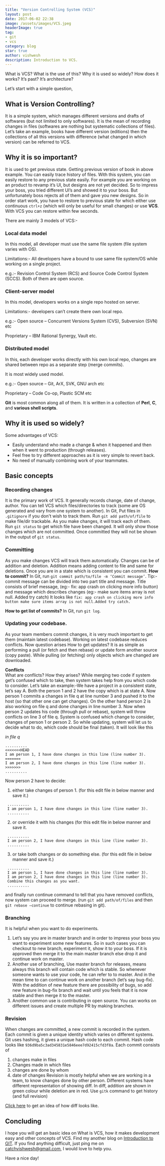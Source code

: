 ```yaml
---
title: "Version Controlling System (VCS)"
layout: post
date: 2017-06-02 22:38
image: /assets/images/VCS.jpeg
headerImage: true
tag:
- git
- vcs
category: blog
star: true
author: vishwesh
description: Introduction to VCS.
---
```


What is VCS? What is the use of this? Why it is used so widely? How does it works? It’s past? It’s architecture?

Let’s start with a simple question,

## What is Version Controlling?
It is a simple system, which manages different versions and drafts of softwares (but not limited to only softwares). It is the mean of recording changes in files (softwares are nothing but systematic collections of files). Let’s take an example, books have different version (editions) then the collections of all this versions with difference (what changed in which version) can be referred to VCS.

## Why it is so important?
It is used to get previous state. Getting previous version of book in above example. You can easily trace history of files. With this system, you can easily restore to any previous state easily. For example you are working on an product to revamp it’s UI, but designs are not yet decided. So to impress your boss, you tried different UI’s and showed it to your boss. But unfortunately boss rejects all of them and gave you new designs. So in order start work, you have to restore to previous state for which either use continuous `ctrl+z` (which will only be useful for small changes) or use **VCS**. With VCS you can restore within few seconds.

There are mainly 3 models of VCS:-

### Local data model
In this model, all developer must use the same file system (file system varies with OS).

Limitations:- All developers have a bound to use same file system/OS while working on a single project.

e.g.:- Revision Control System (RCS) and Source Code Control System (SCCS). Both of them are open source.

### Client-server model
In this model, developers works on a single repo hosted on server.

Limitations:- developers can’t create there own local repo.

e.g.:- Open source – Concurrent Versions System (CVS), Subversion (SVN) etc

Proprietary – IBM Rational Synergy, Vault etc.

### Distributed model
In this, each developer works directly with his own local repo, changes are shared between repo as a separate step (merge commits).

It is most widely used model.

e.g.:- Open source – Git, ArX, SVK, GNU arch etc

Proprietary – Code Co-op, Plastic SCM etc

**Git** is most common along all of them. It is written in a collection of **Perl**, **C**, and **various shell scripts**.

## Why it is used so widely?
Some advantages of VCS:
- Easily understand who made a change & when it happened and then when it went to production (through releases).
- Feel free to try different approaches as it is very simple to revert back.
- No need of manually combining work of your teammates.

## Basic concepts
### Recording changes
It is the primary work of VCS. It generally records change, date of change, author. You can tell VCS which files/directories to track (some are OS generated and vary from one system to another). In Git,
Put files in `.gitignore` if you don't wish to track them.
Run `git add path/of/file` to make file/dir trackable.
As you make changes, it will track each of them. Run `git status` to get which file have been changed. It will only show those changes which are not committed. Once committed they will not be shown in the output of `git status`.

### Committing
As you make changes VCS will track them automatically. Changes can be of addition and deletion. Addition means adding content to file and same for deletions. Once you are in a state which is consistent you can commit.
**How to commit?**
In Git, run `git commit path/to/file -m ‘Commit message’`.
Tip:- commit message can be divided into two part title and message. Title consists of brief message, (eg:- fix: app crash on clicking more info button) and message which describes changes (eg:- make sure items array is not null. Added try catch)
It looks like
`fix: app crash on clicking more info button
make sure items array is not null.Added try catch.`

**How to get list of commits?**
In Git, run `git log`.

### Updating your codebase.
As your team members commit changes, it is very much important to get them (maintain latest codebase). Working on latest codebase reduces conflicts. Now question arises How to get updates? It is as simple as performing a pull (or fetch and then rebase) or update form another source (copy paste). While pulling (or fetching) only objects which are changed are downloaded.

**Conflicts**                                                                                                         
What are conflicts? How they arises?
While merging two code if system get’s confused which to take, then system takes help from you which code to consider. Let’s take an example:-We have a project in a consistent state, let’s say A. Both the person 1 and 2 have the copy which is at state A. Now person 1 commits a changes in file q at line number 3 and pushed it to the host (so that other one can get changes). On the other hand person 2 is also working on file q and done changes in line number 3. Now when person 2 updates his code (through pull or rebase), system will throw conflicts on line 3 of file q. System is confused which change to consider, changes of person 1 or person 2. So while updating, system will let us to decide what to do, which code should be final (taken).  It will look like this

_in file q_


```
..........
<<<<<<<HEAD
I am person 1, I have done changes in this line (line number 3).
=======
I am person 2, I have done changes in this line (line number 3).
>>>>>>>
..........
```

Now person 2 have to decide:

 1) either take changes of person 1. (for this edit file in below manner and save it.)
  ```
   ..........
   I am person 1, I have done changes in this line (line number 3).
   ..........
   ```
 2) or override it with his changes (for this edit file in below manner and save it.
  ```
   ..........
   I am person 2, I have done changes in this line (line number 3).
   ..........
   ```
 3) or take both changes or do something else. (for this edit file in below manner and save it.)
 ```
  ..........
  I am person 1, I have done changes in this line (line number 3).
  I am person 2, I have done changes in this line (line number 3).
  Combine this changes as you want.
  ..........
  ```

and finally run continue command to tell that you have removed conflicts, now system can proceed to merge. (run `git add path/of/files` and then `git rebase —continue` to continue rebasing in git).

### Branching

It is helpful when you want to do experiments.
 1) Let’s say you are in master branch and in order to impress your boss you want to experiment some new features. So in such cases you can checkout to new branch, experiment it, show it to your boss. If it is approved then merge it to the main master branch else drop it and continue work on master.
 2) Another use of branching, Use master branch for releases, means always this branch will contain code which is stable. So whenever someone wants to use your code, he can refer to to master. And in the mean time to can continue work on another branch (let’s say bug-fix). With the addition of new feature there are possibility of bugs, so add new feature in bug-fix branch and wait until you feels that it is now stable and then merge it to the master.
 3) Another common use is contributing in open source. You can works on different issues and create multiple PR by making branches.

### Revision
When changes are committed, a new commit is recorded in the system. Each commit is given a unique identity which varies on different systems. Git uses hashing, it gives a unique hash code to each commit. Hash code looks like `936d9ba5c3ad345831e5846eee7d92415cfd3f8a`. Each commit consists of
 1) changes make in files
 2) Changes made in which files
 3) changes are done by whom
 4) date of changes
Revision is mostly helpful when we are working in a team, to know changes done by other person. Different systems have different representation of showing diff.
In diff, addition are shown in green colour while deletion are in red.
Use `gitk` command to get history (and full revision)

[Click here](https://github.com/vishwesh3/central-medic-center/commit/bad16e13f2e313541b6b42d5baa9db20ff5b6329) to get an idea of how diff looks like.

## Concluding

I hope you will get an basic idea on What is VCS, how it makes development easy and other concepts of VCS. Find my another blog on [Introduction to GIT](https://vishwesh3.github.io/i-introduction-to-git/). If you find anything difficult, just ping me on catchvishwesh@gmail.com, I would love to help you.

Have a nice day!
